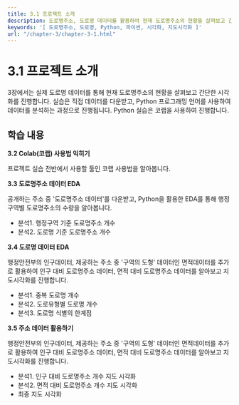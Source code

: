 ```yaml
---
title: 3.1 프로젝트 소개
description: 도로명주소, 도로명 데이터를 활용하여 현재 도로명주소의 현황을 살펴보고 간단한 시각화를 진행합니다.
keywords: '[ 도로명주소, 도로명, Python, 파이썬, 시각화, 지도시각화 ]'
url: "/chapter-3/chapter-3-1.html"
---
```


# 3.1 프로젝트 소개


3장에서는 실제 도로명 데이터를 통해 현재 도로명주소의 현황을 살펴보고 간단한 시각화를 진행합니다. 실습은 직접 데이터를 다운받고, Python 프로그래밍 언어를 사용하여 데이터를 분석하는 과정으로 진행됩니다. Python 실습은 코랩을 사용하여 진행합니다.

## 학습 내용

**3.2 Colab(코랩) 사용법 익히기**

프로젝트 실습 전반에서 사용할 툴인 코랩 사용법을 알아봅니다.

**3.3 도로명주소 데이터 EDA**

공개하는 주소 중 '도로명주소 데이터'를 다운받고, Python을 활용한 EDA를 통해 행정구역별 도로명주소의 수량을 알아봅니다.

- 분석1. 행정구역 기준 도로명주소 개수
- 분석2. 도로명 기준 도로명주소 개수

**3.4 도로명 데이터 EDA**

행정안전부의 인구데이터, 제공하는 주소 중 '구역의 도형' 데이터인 면적데이터를 추가로 활용하여 인구 대비 도로명주소 데이터, 면적 대비 도로명주소 데이터를 알아보고 지도시각화를 진행합니다.

- 분석1. 중복 도로명 개수
- 분석2. 도로유형별 도로명 개수
- 분석3. 도로명 식별의 한계점

**3.5 주소 데이터 활용하기**

행정안전부의 인구데이터, 제공하는 주소 중 '구역의 도형' 데이터인 면적데이터를 추가로 활용하여 인구 대비 도로명주소 데이터, 면적 대비 도로명주소 데이터를 알아보고 지도시각화를 진행합니다.

- 분석1. 인구 대비 도로명주소 개수 지도 시각화
- 분석2. 면적 대비 도로명주소 개수 지도 시각화
- 최종 지도 시각화
